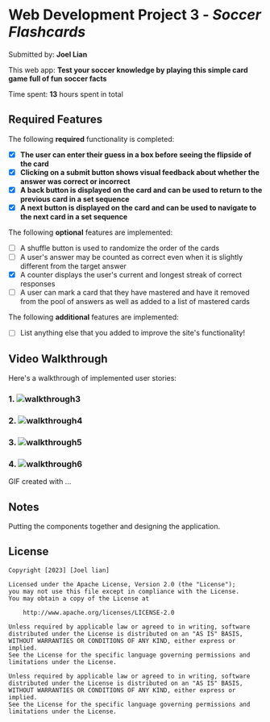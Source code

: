 # Web Development Project 3 - *Soccer Flashcards*

Submitted by: **Joel Lian**

This web app: **Test your soccer knowledge by playing this simple card game full of fun soccer facts**

Time spent: **13** hours spent in total

## Required Features

The following **required** functionality is completed:

- [x] **The user can enter their guess in a box before seeing the flipside of the card**
- [x] **Clicking on a submit button shows visual feedback about whether the answer was correct or incorrect**
- [x] **A back button is displayed on the card and can be used to return to the previous card in a set sequence**
- [x] **A next button is displayed on the card and can be used to navigate to the next card in a set sequence**

The following **optional** features are implemented:

- [ ] A shuffle button is used to randomize the order of the cards
- [ ] A user's answer may be counted as correct even when it is slightly different from the target answer
- [x] A counter displays the user's current and longest streak of correct responses
- [ ] A user can mark a card that they have mastered and have it removed from the pool of answers as well as added to a list of mastered cards

The following **additional** features are implemented:

* [ ] List anything else that you added to improve the site's functionality!

## Video Walkthrough

Here's a walkthrough of implemented user stories:

### 1. ![walkthrough3](https://github.com/joellian/Flashcards/assets/65100772/cb90a33b-b53b-4bbf-84e5-1e57767072c2)

### 2. ![walkthrough4](https://github.com/joellian/Flashcards/assets/65100772/f26d0052-daf6-42c1-b5d3-607616e9404b)

### 3. ![walkthrough5](https://github.com/joellian/Flashcards/assets/65100772/1000fa56-cd5c-4e8f-a4dd-a7bbd4b83098)

### 4. ![walkthrough6](https://github.com/joellian/Flashcards/assets/65100772/41a8f6f1-1da7-41e3-956f-d182098d0396)

<!-- Replace this with whatever GIF tool you used! -->
GIF created with ...  
<!-- Recommended tools:
[Kap](https://getkap.co/) for macOS
[ScreenToGif](https://www.screentogif.com/) for Windows
[peek](https://github.com/phw/peek) for Linux. -->

## Notes

Putting the components together and designing the application.

## License

    Copyright [2023] [Joel lian]

    Licensed under the Apache License, Version 2.0 (the "License");
    you may not use this file except in compliance with the License.
    You may obtain a copy of the License at

        http://www.apache.org/licenses/LICENSE-2.0

    Unless required by applicable law or agreed to in writing, software
    distributed under the License is distributed on an "AS IS" BASIS,
    WITHOUT WARRANTIES OR CONDITIONS OF ANY KIND, either express or implied.
    See the License for the specific language governing permissions and
    limitations under the License.

    Unless required by applicable law or agreed to in writing, software
    distributed under the License is distributed on an "AS IS" BASIS,
    WITHOUT WARRANTIES OR CONDITIONS OF ANY KIND, either express or implied.
    See the License for the specific language governing permissions and
    limitations under the License.

